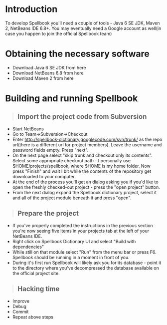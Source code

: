 # Introduction #

To develop Spellbook you'll need a couple of tools - Java 6 SE JDK, Maven 2, NetBeans IDE 6.8+.
You may eventually need a Google account as well(in case you happen to join the official Spellbook team)

# Obtaining the necessary software #

  * Download Java 6 SE JDK from here
  * Download NetBeans 6.8 from here
  * Download Maven 2 from here

# Building and running Spellbook #

> ## Import the project code from Subversion ##
  * Start NetBeans
  * Go to Team->Subversion->Checkout
  * Enter http://spellbook-dictionary.googlecode.com/svn/trunk/ as the repo url(there is a different url for project members). Leave the username and password fields empty. Press "next".
  * On the next page select "skip trunk and checkout only its contents". Select some appropriate checkout path - I personally use $HOME/projects/spellbook, where $HOME is my home folder. Now press "Finish" and wait I bit while the contents of the repository get downloaded to your computer.
  * At the end of the process you'll get an dialog asking you if you'd like to open the freshly checked-out project - press the "open project" button.
  * From the next dialog expand the Spellbook dictionary project, select it and all of the project module beneath it and press "open".
> ## Prepare the project ##
  * If you've properly completed the instructions in the previous section you're now seeing five items in your projects tab at the left of your NetBeans IDE.
  * Right click on Spellbook Dictionary UI and select "Build with dependencies"
  * While still on that module select "Run" from the menu bar or press F6. Spellbook should be running in a moment in front of you.
  * During it's first run Spellbook will likely ask you for its database - point it to the directory where you've decompressed the database available on the official project site.

> ## Hacking time ##
  * Improve
  * Debug
  * Commit
  * Repeat above steps
